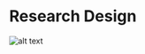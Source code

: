 # Research Design

![alt text](https://github.com/rsv141295022/Thesis/blob/main/Picture1.jpg?raw=true)

